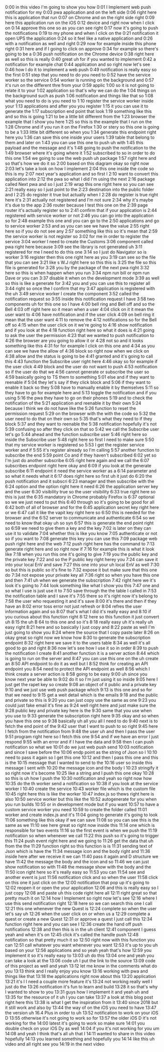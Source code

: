 0:00
in this video I'm going to show you how
0:01
I Implement web push notification for my
0:03
pwa application and on the left side
0:06
right here this is application that run
0:07
on Chrome and on the right side right
0:09
here this application run on the iOS
0:12
device and right now when I click on
0:14
approve this one so as you can see right
0:17
now it's going to push the notifications
0:19
to my phone and when I click on the
0:21
notification it open UPS the application
0:24
so it feel like a native application and
0:26
with a notification as well and right
0:29
now for example inside this phone right
0:31
here and if I going to click on approve
0:34
for example so there's going to be a
0:36
push notification on the Chrome device
0:38
right here as well so this is really
0:40
great uh for if you wanted to implement
0:42
a notification for example chat
0:44
application and so right now let's see
0:46
how I do it to implement a web push
0:49
notification is really easy so the first
0:51
step that you need to do you need to
0:52
have the service worker so the service
0:54
worker is running on the background and
0:57
it's run on the different thre from your
0:59
applic
1:00
so it is not going to relate it to your
1:02
application so that's why we can do the
1:04
things on the background such as push
1:06
notification and things like that so
1:08
what you need to do is you need to
1:10
register the service worker inside your
1:13
applications and after you you register
1:15
it you can use it to generate the
1:17
subscription end point that look
1:19
something like this and so this is going
1:21
to be a little bit different from the
1:23
browser the example that I show you here
1:25
so this is the example that I run on the
1:28
Chrome and if you run it on the Firefox
1:30
or stery so this one is going to be a
1:33
little bit different so when you
1:34
generate this endpoint right here you
1:36
can save this one inside your users
1:39
table that belong to them and later on
1:43
you can use this one to push uh with
1:45
this payload and the message and it's
1:48
going to push the notification to the
1:49
browser where it's going where it
1:52
subscribed to so in order to do this one
1:54
we going to use the web push uh package
1:57
right here and so that's how we do it so
2:00
based on this diagram okay so right now
2:03
let's take a look on how I implement
2:04
this one inside the code so this is my
2:07
next year's application and so first I
2:10
want to convert this application into
2:12
the pwa so what I did I'm using the next
2:16
package called Next pwa and so I just
2:19
wrap this one right here so you can see
2:21
really easy so I just point to the
2:23
destination into the public folder and I
2:25
do register it true but actually when I
2:28
do register is true right here it's
2:31
actually not registered and I'm not sure
2:34
why it's maybe it's due to the app
2:36
router because I test this one on the
2:39
page router it's actually register so to
2:41
confirm that if your application is
2:44
registered with service worker or not
2:46
you can go into the application so for
2:48
example this one and you can go to the
2:50
applications and go to service worker
2:53
and as you can see we have the value
2:55
right here so if you do not see any
2:57
something like this so it's mean that
2:59
the service worker is not register so
3:02
for me in order to register the service
3:04
worker I need to create the Customs
3:06
component called pwa right here because
3:09
see the library is not generated uh
3:11
registered for me I need to do this one
3:14
so I just do Navigator so is worker
3:16
register then this one right here as you
3:19
can see so the file that you can see
3:21
like s W.J right here so this this is
3:25
the file so this file is generated for
3:28
you by the package of the next pwa right
3:32
here so this is when happen when you run
3:34
npm run bill or npm run Dave or you can
3:37
disable it when on the development mode
3:39
as well so this is like a generate for
3:42
you and you can use this to register all
3:44
right so once the I confirm that my
3:47
application is registered with the uh
3:49
service worker I create the component
3:52
called the notification request so
3:55
inside this notification request I have
3:58
two components uh for this one so I have
4:00
bell ring and Bell off and so the Bell
4:03
off right here so it mean when a user
4:04
click on it it mean the user want to
4:06
have notification and if the user click
4:09
on bell ring it mean that the user want
4:11
to remove the
4:12
notifications so for the Bell off so
4:15
when the user click on it we're going to
4:16
show notification and if you look at the
4:18
function right here so what it does is
4:21
going to ask the user the permission
4:23
that we wanted to push notification to
4:26
the browser are you going to allow it or
4:28
not so and it looks something like this
4:31
for for example I click on this one and
4:34
as you can see we have the allow of
4:36
block so right now when we click on
4:38
allow and the status is going to be
4:41
granted and it's going to call this
4:43
function the Subscribe user right here
4:46
okay so for example if the user click
4:49
block and the user do not want to push
4:53
notification so if the user do that we
4:56
cannot generate or subscribe the user so
4:59
basically going to TS them to something
5:01
else and if they want to reenable if
5:04
they let's say if they click block and
5:06
if they want to enable it back so they
5:08
have to manually enable it by themselves
5:11
so they have to go for example here and
5:13
toggle the notification and if you using
5:16
the pwa they have to go on their phones
5:19
and to check the notification of the
5:21
application and reenable it by their own
5:24
because I think we do not have like the
5:26
function to reset the permission request
5:29
on the browser with the with the code so
5:32
the user need to do that on their own so
5:35
that's what they need to if they block
5:37
and they want to reenable the
5:38
notification hopefully it's not
5:39
confusing so after they click on that so
5:42
we call the Subscribe user let's go
5:44
ahead and the function subscribe user
5:46
right here so inside the Subscribe user
5:48
right here so first I need to make sure
5:50
that my service worker is registered so
5:53
I get the register service worker and if
5:55
it's register already so I'm calling
5:57
another function to subscribe the end
5:59
point Co and if they haven't subscribed
6:02
yet so I'm just do another subscribe
6:05
right here again and we call the
6:07
subscribes endpoint right here okay and
6:09
if you look at the generate subscribe
6:11
endpoint it need the service worker as a
6:14
parameter and so what it needs what it
6:17
does right here so first uh it just do
6:20
the push notification and it subscri
6:23
manager and then subscribe with the
6:24
option and the option right here it need
6:26
the application server key and the user
6:30
visibility true so the user visibility
6:33
true right here so this is just the
6:35
mandatory in Chrome probably Firefox is
6:37
optional so we we just need to put this
6:40
through so it's going to be good for all
6:42
both of all of browser and for the
6:45
application secret key right here or we
6:47
call it like the vapit key right here so
6:50
this is needed for the browser and the
6:52
server to communicate and authenticate
6:54
so we need to know that okay uh so syn
6:57
this is generate the end point right so
6:59
we need to give them a key and the key
7:02
is later on they can use it to validate
7:04
whether this is like you know
7:05
authenticate or not so if you want to
7:08
generate this key you can use this
7:09
package web push right here and the web
7:12
push right here has the command to
7:13
generate right here and so right now if
7:16
for example this is what it look like
7:18
when you run this one it's going to give
7:19
you the public key and the private key
7:22
and so the P public key right herey you
7:24
can save it into your local EnV and save
7:27
this one into your uh local EnV as well
7:30
so but this is public so it's fine to
7:32
expose it but make sure that this one do
7:34
not expose your private key all
7:36
right so when you have this one and then
7:41
uh when we generate the subscription
7:42
right here we it's look it's going to
7:44
look something like what I show you this
7:47
one and so what I use is just use it to
7:50
save through the the table I called in
7:53
the notification table and I save it's
7:55
there so it's right now it's belong to
7:58
the user who requesting it and it's save
8:00
it's there and then if they have an
8:02
error toss error not just refresh or
8:04
refres the user information again and so
8:07
that's what I did it's really easy and
8:10
if you curious about this function right
8:12
here so this function it just convert uh
8:15
the uh B 64 to this one and so it's
8:18
really easy uh it's really uh easy right
8:21
here and so basically I just copy and
8:22
paste as well I'm just going to show you
8:24
where the source that I copy paste later
8:26
on okay great so right now we know how
8:30
to generate the subscription endpoint
8:32
right here we save it to the users table
8:34
as well it's all good to go and right
8:36
now let's see how I use it so in order
8:39
to push the notification I create
8:41
another function it is a server action
8:44
which is going to run on the server and
8:47
you can use this one on the uh create an
8:50
API endpoint to do it as well but I
8:52
think for creating an API endpoint you
8:54
need to protect the API endpoint as well
8:56
which I think create a server action is
8:58
going to be easy
9:00
uh since you know next year be able to
9:02
do it so I'm just using it so inside
9:05
here I just get the rapet key so create
9:08
an object of it public and a private key
9:10
and we just use web push package which
9:13
is this one and so for that we need to
9:15
get a weit detail which is the emails
9:18
and the public and private so this is
9:20
you can just copy use the same as one
9:23
you could just fake email it's fine as
9:24
well right here and just make sure the
9:28
public key and private key here is the
9:30
same that you use when you use to
9:33
generate the subscription right here
9:35
okay and so when you have this one so
9:38
basically uh all you all I need to do
9:40
next is to fetch the end point of the
9:42
user that I want to push to so right
9:45
here I fetch from the notification from
9:48
the user uh and then I pass the user
9:51
program right here so I fetch this one
9:54
and if we have an error I just respond
9:55
with an error and if I have the data and
9:58
then I can push notification so what we
10:01
do we just web push send
10:03
notification and since I save before the
10:06
endp point as the string of Json so I
10:10
need to pass it again so I get this one
10:12
and then I pass this one and this is the
10:15
message that I wanted to send to the
10:16
user so inside this message I sent with
10:20
the message icon and the body I
10:23
stringify it so right now it's become
10:25
like a string and I push this one okay
10:28
so this is uh how I push the
10:30
notification and yeah so right now how
10:35
do the th worker send a notification so
10:38
if you look at the service worker I
10:40
create the service
10:43
worker file which is the custom file
10:45
right here this is like the worker
10:47
index.js so thews right here is also
10:50
service worker but this like the
10:52
autogenerate for you when you run builds
10:55
or in development mode but if you want
10:57
to have a custom service worker you need
10:59
to create the folder called
11:01
worker and create index.js and it's
11:04
going to generate it's going to look
11:06
something like this okay if we can save
11:08
so you can see this is the same as we
11:10
see here great so right now inside this
11:14
one which is responsible for two events
11:16
so the first event is when we push the
11:19
notification so when whenever we call
11:22
this push so it's going to trigger this
11:24
push event right here and we going to
11:26
get the data that uh from the the
11:29
function right so this function is is
11:31
sending text of Json which is have the
11:34
message icon and the body right and
11:36
inside here after we receive it we can
11:40
pass it again and D structure we have
11:42
the message the body and the icon and so
11:46
we can just show notification so with
11:48
the message show with the body and the
11:50
icon right here so it's really easy so
11:53
you can
11:54
see and another event is just
11:56
notification click and so when the user
11:58
click on this one it just click on the
12:00
notification that pop up it's going to
12:02
reopen it or open the your application
12:06
and this is really easy so I just copy
12:08
and paste uh this code right here all
12:11
right great so that pretty much it on
12:14
how I Implement so right now let's see
12:16
where I use this send notification right
12:18
here so we can search this one I call
12:21
this one whenever the new Quest is
12:24
complete so when the user let's say uh
12:26
when the user click on or when us a
12:29
complete a quest or create a new Quest
12:31
or approve a quest I just call this
12:34
function right here and you can see I
12:36
create the hand off push notifications
12:38
and then this is in the uh client
12:41
component I guess yeah and when it's on
12:45
click it's called the handle push
12:48
notification so that pretty much it so
12:50
right now with this function you can
12:51
call whatever you want whenever you want
12:53
it's up to you uh based on your
12:56
applications and so yeah yeah that's how
12:59
you implement it so it's really easy to
13:03
uh do this
13:04
one and yeah you can take a look at the
13:06
code uh I put the link to the source
13:09
code of this project as well and yeah
13:12
let me know in the comments what do you
13:13
think and I really enjoy you know
13:16
working with pwa and things like that
13:18
the applications right now about this
13:20
application
13:21
it's I I need a couple more feature it's
13:24
not working really well I just do the
13:26
notification it's fun to learn and build
13:28
it so that's why I wanted to show to you
13:31
guys how I implement it and yeah uh and
13:35
for the resource of it uh I you can take
13:37
a look at this blog post right here this
13:38
is what I get the inspiration from it
13:40
since 2018 but it still work and also by
13:44
the way of on the iOS you need to have
13:47
the version uh 16.4 Plus in order to uh
13:52
notification to work on your iOS D
13:55
otherwise it's not going to work so for
13:57
the older iOS D it's not working for the
14:00
latest it's going to work so make sure
14:01
you double check on your iOS Dy as well
14:04
if you it's not working for you um
14:08
and yeah I think that's all uh that I
14:11
wanted to share in this video hopefully
14:13
you learned something and hopefully you
14:14
like this uh video and all right see you
14:19
in the next video
